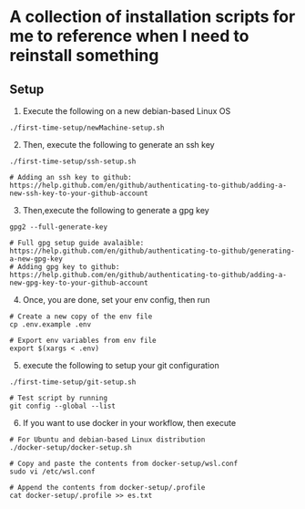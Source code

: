 # A collection of installation scripts for me to reference when I need to reinstall something

## Setup

1. Execute the following on a new debian-based Linux OS

```
./first-time-setup/newMachine-setup.sh
```

2. Then, execute the following to generate an ssh key

```
./first-time-setup/ssh-setup.sh

# Adding an ssh key to github: https://help.github.com/en/github/authenticating-to-github/adding-a-new-ssh-key-to-your-github-account
```

3. Then,execute the following to generate a gpg key

```
gpg2 --full-generate-key

# Full gpg setup guide avalaible: https://help.github.com/en/github/authenticating-to-github/generating-a-new-gpg-key
# Adding gpg key to github: https://help.github.com/en/github/authenticating-to-github/adding-a-new-gpg-key-to-your-github-account
```

4. Once, you are done, set your env config, then run

```
# Create a new copy of the env file
cp .env.example .env

# Export env variables from env file
export $(xargs < .env)
```

5. execute the following to setup your git configuration

```
./first-time-setup/git-setup.sh

# Test script by running
git config --global --list
```

6. If you want to use docker in your workflow, then execute

```
# For Ubuntu and debian-based Linux distribution
./docker-setup/docker-setup.sh

# Copy and paste the contents from docker-setup/wsl.conf
sudo vi /etc/wsl.conf

# Append the contents from docker-setup/.profile
cat docker-setup/.profile >> es.txt
```
